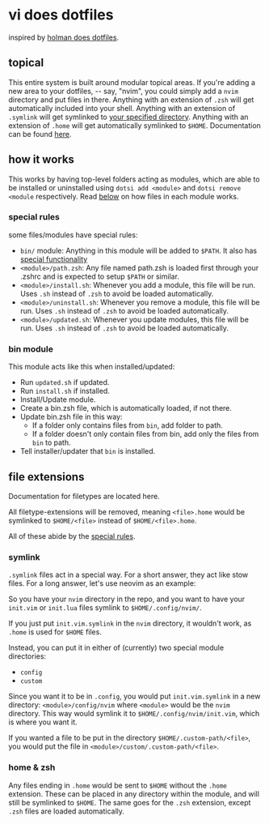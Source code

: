 # vi does dotfiles

inspired by [holman does dotfiles](https://holman/dotfiles).

## topical

This entire system is built around modular topical areas.  If you're adding a new area to your dotfiles, -- say, "nvim", you could simply add a `nvim` directory and put files in there.  Anything with an extension of `.zsh` will get automatically included into your shell.  Anything with an extension of `.symlink` will get symlinked to [your specified directory](#symlink).  Anything with an extension of `.home` will get automatically symlinked to `$HOME`.  Documentation can be found [here](#file-extensions).


## how it works

This works by having top-level folders acting as modules, which are able to be installed or uninstalled using `dotsi add <module>` and `dotsi remove <module` respectively. Read [below](#file-extensions) on how files in each module works.

### special rules

some files/modules have special rules:

- `bin/` module: Anything in this module will be added to `$PATH`.  It also has [special functionality](#bin-module)
- `<module>/path.zsh`: Any file named path.zsh is loaded first through your .zshrc and is expected to setup `$PATH` or similar.
- `<module>/install.sh`: Whenever you add a module, this file will be run.  Uses `.sh` instead of `.zsh` to avoid be loaded automatically.
- `<module>/uninstall.sh`: Whenever you remove a module, this file will be run.  Uses `.sh` instead of `.zsh` to avoid be loaded automatically.
- `<module>/updated.sh`: Whenever you update modules, this file will be run.  Uses `.sh` instead of `.zsh` to avoid be loaded automatically.

### bin module

This module acts like this when installed/updated:

- Run `updated.sh` if updated.
- Run `install.sh` if installed.
- Install/Update module.
- Create a bin.zsh file, which is automatically loaded, if not there.
- Update bin.zsh file in this way:
  - If a folder only contains files from `bin`, add folder to path.
  - If a folder doesn't only contain files from bin, add only the files from `bin` to path.
- Tell installer/updater that `bin` is installed.

## file extensions

Documentation for filetypes are located here.

All filetype-extensions will be removed, meaning `<file>.home` would be symlinked to `$HOME/<file>` instead of `$HOME/<file>.home`.

All of these abide by the [special rules](#special-rules).

### symlink

`.symlink` files act in a special way.  For a short answer, they act like stow files.  For a long answer, let's use neovim as an example:

So you have your `nvim` directory in the repo, and you want to have your `init.vim` or `init.lua` files symlink to `$HOME/.config/nvim/`.

If you just put `init.vim.symlink` in the `nvim` directory, it wouldn't work, as `.home` is used for `$HOME` files.

Instead, you can put it in either of (currently) two special module directories:

- `config`
- `custom`

Since you want it to be in `.config`, you would put `init.vim.symlink` in a new directory: `<module>/config/nvim` where `<module>` would be the `nvim` directory.  This way would symlink it to `$HOME/.config/nvim/init.vim`, which is where you want it.

If you wanted a file to be put in the directory `$HOME/.custom-path/<file>`, you would put the file in `<module>/custom/.custom-path/<file>`.

### home & zsh

Any files ending in `.home` would be sent to `$HOME` without the `.home` extension.  These can be placed in any directory within the module, and will still be symlinked to `$HOME`.  The same goes for the `.zsh` extension, except `.zsh` files are loaded automatically.
